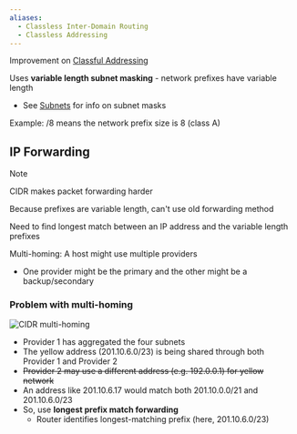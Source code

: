 ```yaml
---
aliases:
  - Classless Inter-Domain Routing
  - Classless Addressing
---
```

Improvement on [Classful Addressing](IP/Classful%20Addressing.md)

Uses **variable length subnet masking** - network prefixes have variable length
- See [Subnets](IP/Subnets.md) for info on subnet masks

Example: /8 means the network prefix size is 8 (class A)

## IP Forwarding

> [!note]
> CIDR makes packet forwarding harder

Because prefixes are variable length, can't use old forwarding method

Need to find longest match between an IP address and the variable length prefixes

Multi-homing: A host might use multiple providers
- One provider might be the primary and the other might be a backup/secondary

### Problem with multi-homing

![CIDR multi-homing](../../../img/cidr-multi-homing.png)

- Provider 1 has aggregated the four subnets
- The yellow address (201.10.6.0/23) is being shared through both Provider 1 and Provider 2
- ~~Provider 2 may use a different address (e.g. 192.0.0.1) for yellow network~~
- An address like 201.10.6.17 would match both 201.10.0.0/21 and 201.10.6.0/23
- So, use **longest prefix match forwarding**
	- Router identifies longest-matching prefix (here, 201.10.6.0/23)